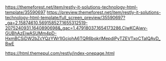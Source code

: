 https://themeforest.net/item/restly-it-solutions-technology-html-template/35590697
https://preview.themeforest.net/item/restly-it-solutions-technology-html-template/full_screen_preview/35590697?_ga=2.15874610.569158527.1655312519-2075240931.1640890698&_gac=1.47918037.1654173286.CjwKCAjwv-GUBhAzEiwASUMm4pD-HxmBCSiDW2bZcYQzYWr1IGcjohA6TQR6bqkrlMepdiPyTZEVTxoCTaIQAvD_BwE

https://html.themepul.com/restly/index-onepage.html
